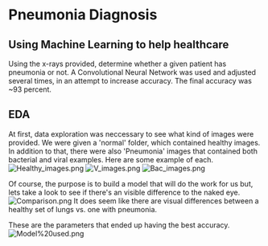 # Pneumonia Diagnosis

## Using Machine Learning to help healthcare
Using the x-rays provided, determine whether a given patient has pneumonia or not.
A Convolutional Neural Network was used and adjusted several times, in an attempt to increase accuracy.
The final accuracy was ~93 percent.

## EDA
At first, data exploration was neccessary to see what kind of images were provided. 
We were given a 'normal' folder, which contained healthy images. In addition to that, there were also 'Pneumonia' images that contained both bacterial and viral examples. 
Here are some example of each.
![Healthy_images.png](attachment:Healthy_images.png)
![V_images.png](attachment:V_images.png)
![Bac_images.png](attachment:Bac_images.png)

Of course, the purpose is to build a model that will do the work for us but, lets take a look to see if there's an visible difference to the naked eye.
![Comparison.png](attachment:Comparison.png)
It does seem like there are visual differences between a healthy set of lungs vs. one with pneumonia.

These are the parameters that ended up having the best accuracy.
![Model%20used.png](attachment:Model%20used.png)
